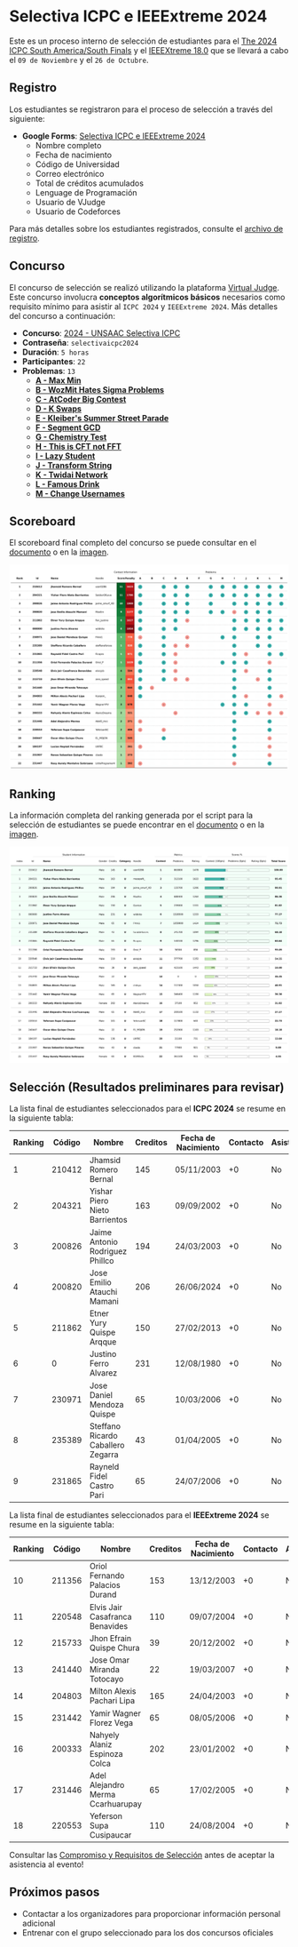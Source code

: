 # Selectiva ICPC e IEEExtreme 2024

Este es un proceso interno de selección de estudiantes para el [The 2024 ICPC South America/South Finals](https://icpc.global/regionals/finder/SouthAmerica-South) y el [IEEEXtreme 18.0](https://ieeextreme.org/) que se llevará a cabo el `09 de Noviembre` y el `26 de Octubre`.

## Registro

Los estudiantes se registraron para el proceso de selección a través del siguiente:

- **Google Forms**: [Selectiva ICPC e IEEExtreme 2024](https://docs.google.com/forms/d/1o1al2BORNXih3TMalpBYR0G1Js1k9e4uzKx4ivVKXL0/edit?ts=66e8aa6d#responses)
  - Nombre completo
  - Fecha de nacimiento
  - Código de Universidad
  - Correo electrónico
  - Total de créditos acumulados
  - Lenguage de Programación
  - Usuario de VJudge
  - Usuario de Codeforces
  

Para más detalles sobre los estudiantes registrados, consulte el [archivo de registro](registered.csv).

## Concurso

El concurso de selección se realizó utilizando la plataforma [Virtual Judge](https://vjudge.net/). Este concurso involucra **conceptos algorítmicos básicos** necesarios como requisito mínimo para asistir al `ICPC 2024` y `IEEExtreme 2024`. Más detalles del concurso a continuación:

- **Concurso**: [2024 - UNSAAC Selectiva ICPC](https://vjudge.net/contest/658734)
- **Contraseña**: `selectivaicpc2024`
- **Duración**: `5 horas`
- **Participantes**: `22`
- **Problemas**: `13`
  - **[A - Max Min](https://atcoder.jp/contests/abc262/tasks/abc262_c)**
  - **[B - WozMit Hates Sigma Problems](https://atcoder.jp/contests/abc371/tasks/abc371_e)**
  - **[C - AtCoder Big Contest](https://atcoder.jp/contests/abc285/tasks/abc285_c)**
  - **[D - K Swaps](https://atcoder.jp/contests/abc254/tasks/abc254_c)**
  - **[E - Kleiber's Summer Street Parade](https://www.spoj.com/problems/STPAR/en/)**
  - **[F - Segment GCD](https://codeforces.com/problemset/problem/914/D)**
  - **[G - Chemistry Test](https://codeforces.com/problemset/problem/445/B)**
  - **[H - This is CFT not FFT](https://codeforces.com/problemset/problem/1152/B)**
  - **[I - Lazy Student](https://codeforces.com/problemset/problem/369/A)**
  - **[J - Transform String](https://atcoder.jp/contests/abc259/tasks/abc259_c)**
  - **[K - Twidai Network](https://atcoder.jp/contests/abc278/tasks/abc278_c)**
  - **[L - Famous Drink](https://codeforces.com/problemset/problem/706/B)**
  - **[M - Change Usernames](https://atcoder.jp/contests/abc285/tasks/abc285_d)**

## Scoreboard

El scoreboard final completo del concurso se puede consultar en el [documento](../../scoreboard/selectiva-icpc-2024/scoreboard.csv) o en la [imagen](../../scoreboard/selectiva-icpc-2024/scoreboard.png).

![Tabla de puntuaciones](../../scoreboard/selectiva-icpc-2024/scoreboard.png)

## Ranking

La información completa del ranking generada por el script para la selección de estudiantes se puede encontrar en el [documento](ranking.csv) o en la [imagen](ranking.png).

![Imagen de ranking](ranking.png)


## Selección (Resultados preliminares para revisar)

La lista final de estudiantes seleccionados para el **ICPC 2024** se resume en la siguiente tabla:

| Ranking | Código | Nombre | Creditos| Fecha de Nacimiento | Contacto | Asistencia |
| - | - | - | - | - | - | - |
| 1 | 210412 | Jhamsid Romero Bernal | 145 | 05/11/2003 | +0 | No |
| 2 | 204321 | Yishar Piero Nieto Barrientos | 163 | 09/09/2002| +0 | No |
| 3 | 200826 | Jaime Antonio Rodriguez Phillco | 194 | 24/03/2003| +0 | No |
| 4 | 200820 | Jose Emilio Atauchi Mamani | 206 | 26/06/2024 | +0 | No |
| 5 | 211862 | Etner Yury Quispe Arqque | 150 | 27/02/2013 | +0 | No |
| 6 | 0 | Justino Ferro Alvarez | 231 | 12/08/1980 | +0 | No |
| 7 | 230971 | Jose Daniel Mendoza Quispe | 65 | 10/03/2006 | +0 | No |
| 8 | 235389 | Steffano Ricardo Caballero Zegarra | 43 | 01/04/2005 | +0 | No |
| 9 | 231865 | Rayneld Fidel Castro Pari | 65 | 24/07/2006 | +0 | No |


La lista final de estudiantes seleccionados para el **IEEExtreme 2024** se resume en la siguiente tabla:

| Ranking | Código | Nombre | Creditos | Fecha de Nacimiento | Contacto | Asistencia |
| - | - | - | - | - | - | - |
| 10 | 211356 | Oriol Fernando Palacios Durand | 153 | 13/12/2003 | +0 | No |
| 11 | 220548 | Elvis Jair Casafranca Benavides | 110 | 09/07/2004 | +0 | No |
| 12 | 215733 | Jhon Efrain Quispe Chura | 39 | 20/12/2002 | +0 | No |
| 13 | 241440 | Jose Omar Miranda Totocayo | 22 | 19/03/2007 | +0 | No |
| 14 | 204803 | Milton Alexis Pachari Lipa | 165 | 24/04/2003 | +0 | No |
| 15 | 231442 | Yamir Wagner Florez Vega  | 65 | 08/05/2006 | +0 | No |
| 16 | 200333 | Nahyely Alaniz Espinoza Colca | 202 | 23/01/2002 | +0 | No |
| 17 | 231446 | Adel Alejandro Merma Ccarhuarupay | 65 | 17/02/2005 | +0 | No |
| 18 | 220553 | Yeferson Supa Cusipaucar| 110 | 24/08/2004 | +0 | No |

Consultar las [Compromiso y Requisitos de Selección](../Ranking.md#compromiso-y-requisitos-de-selección) antes de aceptar la asistencia al evento!

## Próximos pasos

- Contactar a los organizadores para proporcionar información personal adicional
- Entrenar con el grupo seleccionado para los dos concursos oficiales
